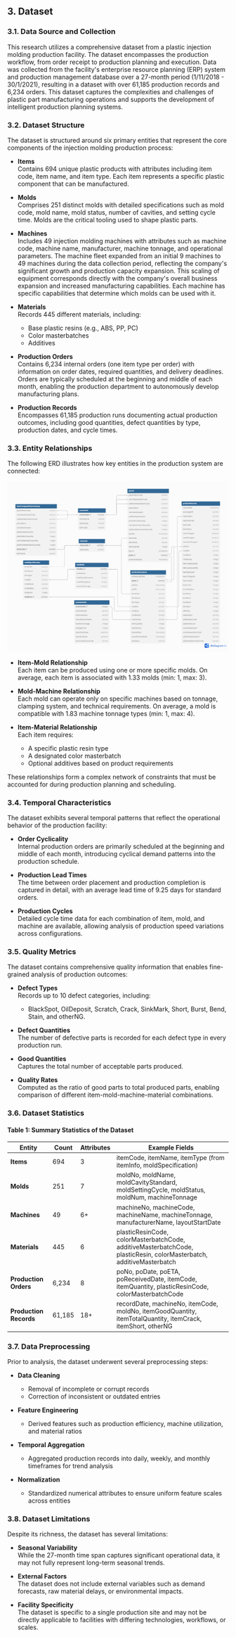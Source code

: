 ## 3. Dataset

### 3.1. Data Source and Collection
This research utilizes a comprehensive dataset from a plastic injection molding production facility. The dataset encompasses the production workflow, from order receipt to production planning and execution. Data was collected from the facility's enterprise resource planning (ERP) system and production management database over a 27-month period (1/11/2018 - 30/1/2021), resulting in a dataset with over 61,185 production records and 6,234 orders. This dataset captures the complexities and challenges of plastic part manufacturing operations and supports the development of intelligent production planning systems.

### 3.2. Dataset Structure
The dataset is structured around six primary entities that represent the core components of the injection molding production process:

- **Items**  
  Contains 694 unique plastic products with attributes including item code, item name, and item type. Each item represents a specific plastic component that can be manufactured.

- **Molds**  
  Comprises 251 distinct molds with detailed specifications such as mold code, mold name, mold status, number of cavities, and setting cycle time. Molds are the critical tooling used to shape plastic parts.

- **Machines**  
  Includes 49 injection molding machines with attributes such as machine code, machine name, manufacturer, machine tonnage, and operational parameters. The machine fleet expanded from an initial 9 machines to 49 machines during the data collection period, reflecting the company's significant growth and production capacity expansion. This scaling of equipment corresponds directly with the company's overall business expansion and increased manufacturing capabilities. Each machine has specific capabilities that determine which molds can be used with it.

- **Materials**  
  Records 445 different materials, including:
  - Base plastic resins (e.g., ABS, PP, PC)
  - Color masterbatches
  - Additives

- **Production Orders**  
  Contains 6,234 internal orders (one item type per order) with information on order dates, required quantities, and delivery deadlines. Orders are typically scheduled at the beginning and middle of each month, enabling the production department to autonomously develop manufacturing plans.

- **Production Records**  
  Encompasses 61,185 production runs documenting actual production outcomes, including good quantities, defect quantities by type, production dates, and cycle times.

### 3.3. Entity Relationships
The following ERD illustrates how key entities in the production system are connected:

![EntityRelationshipDiagram](images/OptiMoldIQ-EntityRelationshipDiagram(ERD).png)

- **Item-Mold Relationship**  
  Each item can be produced using one or more specific molds. On average, each item is associated with 1.33 molds (min: 1, max: 3).

- **Mold-Machine Relationship**  
  Each mold can operate only on specific machines based on tonnage, clamping system, and technical requirements. On average, a mold is compatible with 1.83 machine tonnage types (min: 1, max: 4).

- **Item-Material Relationship**  
  Each item requires:
  - A specific plastic resin type
  - A designated color masterbatch
  - Optional additives based on product requirements

These relationships form a complex network of constraints that must be accounted for during production planning and scheduling.

### 3.4. Temporal Characteristics
The dataset exhibits several temporal patterns that reflect the operational behavior of the production facility:

- **Order Cyclicality**  
  Internal production orders are primarily scheduled at the beginning and middle of each month, introducing cyclical demand patterns into the production schedule.

- **Production Lead Times**  
  The time between order placement and production completion is captured in detail, with an average lead time of 9.25 days for standard orders.

- **Production Cycles**  
  Detailed cycle time data for each combination of item, mold, and machine are available, allowing analysis of production speed variations across configurations.

### 3.5. Quality Metrics
The dataset contains comprehensive quality information that enables fine-grained analysis of production outcomes:

- **Defect Types**  
  Records up to 10 defect categories, including:
  - BlackSpot, OilDeposit, Scratch, Crack, SinkMark, Short, Burst, Bend, Stain, and otherNG.

- **Defect Quantities**  
  The number of defective parts is recorded for each defect type in every production run.

- **Good Quantities**  
  Captures the total number of acceptable parts produced.

- **Quality Rates**  
  Computed as the ratio of good parts to total produced parts, enabling comparison of different item-mold-machine-material combinations.

### 3.6. Dataset Statistics
#### Table 1: Summary Statistics of the Dataset

| Entity              | Count   | Attributes                               | Example Fields                                                                 |
|---------------------|---------|------------------------------------------|--------------------------------------------------------------------------------|
| **Items**           | 694     | 3                                        | itemCode, itemName, itemType (from itemInfo, moldSpecification)               |
| **Molds**           | 251     | 7                                        | moldNo, moldName, moldCavityStandard, moldSettingCycle, moldStatus, moldNum, machineTonnage |
| **Machines**        | 49      | 6+                                       | machineNo, machineCode, machineName, machineTonnage, manufacturerName, layoutStartDate |
| **Materials**       | 445     | 6                                        | plasticResinCode, colorMasterbatchCode, additiveMasterbatchCode, plasticResin, colorMasterbatch, additiveMasterbatch |
| **Production Orders** | 6,234 | 8                                        | poNo, poDate, poETA, poReceivedDate, itemCode, itemQuantity, plasticResinCode, colorMasterbatchCode |
| **Production Records** | 61,185 | 18+                                      | recordDate, machineNo, itemCode, moldNo, itemGoodQuantity, itemTotalQuantity, itemCrack, itemShort, otherNG |


### 3.7. Data Preprocessing
Prior to analysis, the dataset underwent several preprocessing steps:

- **Data Cleaning**  
  - Removal of incomplete or corrupt records
  - Correction of inconsistent or outdated entries

- **Feature Engineering**  
  - Derived features such as production efficiency, machine utilization, and material ratios

- **Temporal Aggregation**  
  - Aggregated production records into daily, weekly, and monthly timeframes for trend analysis

- **Normalization**  
  - Standardized numerical attributes to ensure uniform feature scales across entities

### 3.8. Dataset Limitations
Despite its richness, the dataset has several limitations:

- **Seasonal Variability**  
  While the 27-month time span captures significant operational data, it may not fully represent long-term seasonal trends.

- **External Factors**  
  The dataset does not include external variables such as demand forecasts, raw material delays, or environmental impacts.

- **Facility Specificity**  
  The dataset is specific to a single production site and may not be directly applicable to facilities with differing technologies, workflows, or scales.
